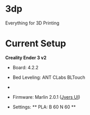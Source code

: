 # 3dp
Everything for 3D Printing


# Current Setup

**Creality Ender 3 v2**
* Board: 4.2.2

* Bed Leveling: ANT CLabs BLTouch
* 
* Firmware: Marlin 2.0.1 ([Jyers UI](https://github.com/Jyers/Marlin/releases))
* Settings:
** PLA: B 60 N 60
**
